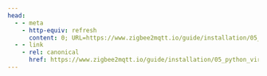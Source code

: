 ```yaml
---
head:
  - - meta
    - http-equiv: refresh
      content: 0; URL=https://www.zigbee2mqtt.io/guide/installation/05_python_virtual_environment.html
  - - link 
    - rel: canonical
      href: https://www.zigbee2mqtt.io/guide/installation/05_python_virtual_environment.html
---
```

